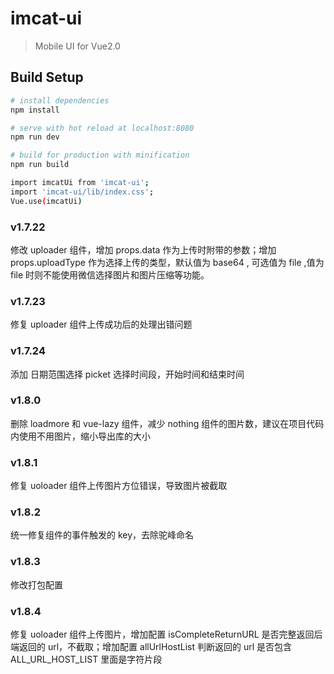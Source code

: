 # imcat-ui

> Mobile UI for Vue2.0

## Build Setup

```bash
# install dependencies
npm install

# serve with hot reload at localhost:8080
npm run dev

# build for production with minification
npm run build

import imcatUi from 'imcat-ui';
import 'imcat-ui/lib/index.css';
Vue.use(imcatUi)

```

### v1.7.22

修改 uploader 组件，增加 props.data 作为上传时附带的参数；增加 props.uploadType 作为选择上传的类型，默认值为 base64 , 可选值为 file ,值为 file 时则不能使用微信选择图片和图片压缩等功能。

### v1.7.23

修复 uploader 组件上传成功后的处理出错问题

### v1.7.24

添加 日期范围选择 picket 选择时间段，开始时间和结束时间

### v1.8.0

删除 loadmore 和 vue-lazy 组件，减少 nothing 组件的图片数，建议在项目代码内使用不用图片，缩小导出库的大小

### v1.8.1

修复 uoloader 组件上传图片方位错误，导致图片被截取

### v1.8.2

统一修复组件的事件触发的 key，去除驼峰命名

### v1.8.3

修改打包配置

### v1.8.4

修复 uoloader 组件上传图片，增加配置 isCompleteReturnURL 是否完整返回后端返回的 url，不截取；增加配置 allUrlHostList 判断返回的 url 是否包含 ALL_URL_HOST_LIST 里面是字符片段
